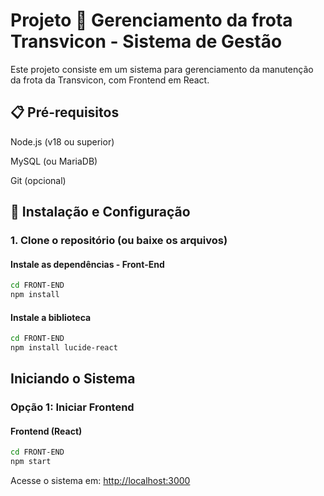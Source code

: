 # Projeto 📝 Gerenciamento da frota Transvicon - Sistema de Gestão

Este projeto consiste em um sistema para gerenciamento da manutenção da frota da Transvicon, com Frontend em React.

## 📋 Pré-requisitos

Node.js (v18 ou superior)

MySQL (ou MariaDB)

Git (opcional)

## 🚀 Instalação e Configuração

### 1. Clone o repositório (ou baixe os arquivos)


#### Instale as dependências - Front-End

```bash
cd FRONT-END
npm install
```
#### Instale a biblioteca

```bash
cd FRONT-END
npm install lucide-react
```

## Iniciando o Sistema

### Opção 1: Iniciar Frontend 

#### Frontend (React)

```bash
cd FRONT-END
npm start
```

Acesse o sistema em: <http://localhost:3000>

